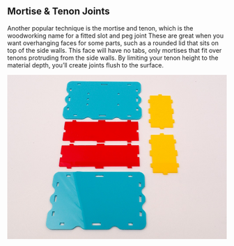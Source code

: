 ## Mortise & Tenon Joints
Another popular technique is the mortise and tenon, which is the woodworking name for a fitted slot and peg joint These are great when you want overhanging faces for some parts, such as a rounded lid that sits on top of the side walls. This face will have no tabs, only mortises that fit over tenons protruding from the side walls. By limiting your tenon height to the material depth, you’ll create joints flush to the surface. 


![Mortise refers to the hole (from the old Arabic word meaning to ‘cut a recess’) and tenon is the finger (from the Latin word meaning ‘to hold’)](images/step4.jpg)

